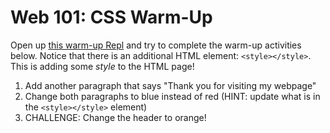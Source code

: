 # Web 101: CSS Warm-Up
Open up [this warm-up Repl](https://repl.it/@JosephMaxwell/CssWarmup#index.html) and try to complete the warm-up activities below. Notice that there is an additional HTML element: `<style></style>`. This is adding some _style_ to the HTML page!

1. Add another paragraph that says "Thank you for visiting my webpage"
1. Change both paragraphs to blue instead of red (HINT: update what is in the `<style></style>` element)
1. CHALLENGE: Change the header to orange!